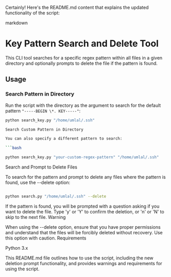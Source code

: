 Certainly! Here's the README.md content that explains the updated functionality of the script:

markdown

# Key Pattern Search and Delete Tool

This CLI tool searches for a specific regex pattern within all files in a given directory and optionally prompts to delete the file if the pattern is found.

## Usage

### Search Pattern in Directory

Run the script with the directory as the argument to search for the default pattern `"-----BEGIN \*. KEY-----"`:

```bash
python search_key.py "/home/umlal/.ssh"

Search Custom Pattern in Directory

You can also specify a different pattern to search:

```bash

python search_key.py "your-custom-regex-pattern" "/home/umlal/.ssh"
```
Search and Prompt to Delete Files

To search for the pattern and prompt to delete any files where the pattern is found, use the --delete option:

```bash

python search.py "/home/umlal/.ssh" --delete
```
If the pattern is found, you will be prompted with a question asking if you want to delete the file. Type 'y' or 'Y' to confirm the deletion, or 'n' or 'N' to skip to the next file.
Warning

When using the --delete option, ensure that you have proper permissions and understand that the files will be forcibly deleted without recovery. Use this option with caution.
Requirements

Python 3.x


This README.md file outlines how to use the script, including the new deletion prompt functionality, and provides warnings and requirements for using the script.

